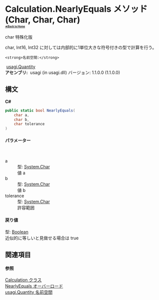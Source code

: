 # Calculation.NearlyEquals メソッド (Char, Char, Char)<div style="font-size:30%"><a href="https://github.com/usagi/usagi.cs/blob/master/docs/Home.md">≪Back to Home</a></div> 

char 特殊化版 

char, Int16, Int32 に対しては内部的に1単位大きな符号付きの型で計算を行う。


    <strong>名前空間:</strong>
&nbsp;<a href="N_usagi_Quantity.md">usagi.Quantity</a><br /><strong>アセンブリ:</strong>
&nbsp;usagi (in usagi.dll) バージョン: 1.1.0.0 (1.1.0.0)

## 構文

**C#**<br />
``` C#
public static bool NearlyEquals(
	char a,
	char b,
	char tolerance
)
```


#### パラメーター
&nbsp;<dl><dt>a</dt><dd>型: <a href="http://msdn2.microsoft.com/ja-jp/library/k493b04s" target="_blank">System.Char</a><br />値 a</dd><dt>b</dt><dd>型: <a href="http://msdn2.microsoft.com/ja-jp/library/k493b04s" target="_blank">System.Char</a><br />値 b</dd><dt>tolerance</dt><dd>型: <a href="http://msdn2.microsoft.com/ja-jp/library/k493b04s" target="_blank">System.Char</a><br />許容範囲</dd></dl>

#### 戻り値
型: <a href="http://msdn2.microsoft.com/ja-jp/library/a28wyd50" target="_blank">Boolean</a><br />近似的に等しいと見做せる場合は true

## 関連項目


#### 参照
<a href="T_usagi_Quantity_Calculation.md">Calculation クラス</a><br /><a href="Overload_usagi_Quantity_Calculation_NearlyEquals.md">NearlyEquals オーバーロード</a><br /><a href="N_usagi_Quantity.md">usagi.Quantity 名前空間</a><br />